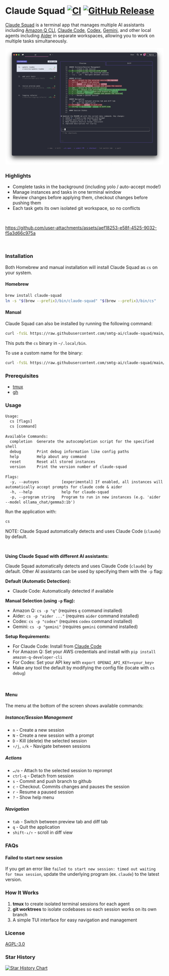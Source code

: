 # Claude Squad [![CI](https://github.com/smtg-ai/claude-squad/actions/workflows/build.yml/badge.svg)](https://github.com/smtg-ai/claude-squad/actions/workflows/build.yml) [![GitHub Release](https://img.shields.io/github/v/release/smtg-ai/claude-squad)](https://github.com/smtg-ai/claude-squad/releases/latest)

[Claude Squad](https://smtg-ai.github.io/claude-squad/) is a terminal app that manages multiple AI assistants including [Amazon Q CLI](https://docs.aws.amazon.com/amazonq/latest/qdeveloper-ug/command-line-getting-started.html), [Claude Code](https://github.com/anthropics/claude-code), [Codex](https://github.com/openai/codex), [Gemini](https://github.com/google-gemini/gemini-cli), and other local agents including [Aider](https://github.com/Aider-AI/aider) in separate workspaces, allowing you to work on multiple tasks simultaneously.


![Claude Squad Screenshot](assets/screenshot.png)

### Highlights
- Complete tasks in the background (including yolo / auto-accept mode!)
- Manage instances and tasks in one terminal window
- Review changes before applying them, checkout changes before pushing them
- Each task gets its own isolated git workspace, so no conflicts

<br />

https://github.com/user-attachments/assets/aef18253-e58f-4525-9032-f5a3d66c975a

<br />

### Installation

Both Homebrew and manual installation will install Claude Squad as `cs` on your system.

#### Homebrew

```bash
brew install claude-squad
ln -s "$(brew --prefix)/bin/claude-squad" "$(brew --prefix)/bin/cs"
```

#### Manual

Claude Squad can also be installed by running the following command:

```bash
curl -fsSL https://raw.githubusercontent.com/smtg-ai/claude-squad/main/install.sh | bash
```

This puts the `cs` binary in `~/.local/bin`.

To use a custom name for the binary:

```bash
curl -fsSL https://raw.githubusercontent.com/smtg-ai/claude-squad/main/install.sh | bash -s -- --name <your-binary-name>
```

### Prerequisites

- [tmux](https://github.com/tmux/tmux/wiki/Installing)
- [gh](https://cli.github.com/)

### Usage

```
Usage:
  cs [flags]
  cs [command]

Available Commands:
  completion  Generate the autocompletion script for the specified shell
  debug       Print debug information like config paths
  help        Help about any command
  reset       Reset all stored instances
  version     Print the version number of claude-squad

Flags:
  -y, --autoyes          [experimental] If enabled, all instances will automatically accept prompts for claude code & aider
  -h, --help             help for claude-squad
  -p, --program string   Program to run in new instances (e.g. 'aider --model ollama_chat/gemma3:1b')
```

Run the application with:

```bash
cs
```
NOTE: Claude Squad automatically detects and uses Claude Code (`claude`) by default.

<br />

**Using Claude Squad with different AI assistants:**

Claude Squad automatically detects and uses Claude Code (`claude`) by default. Other AI assistants can be used by specifying them with the `-p` flag:

**Default (Automatic Detection):**
- Claude Code: Automatically detected if available

**Manual Selection (using `-p` flag):**
- Amazon Q: `cs -p "q"` (requires `q` command installed)
- Aider: `cs -p "aider ..."` (requires `aider` command installed)  
- Codex: `cs -p "codex"` (requires `codex` command installed)
- Gemini: `cs -p "gemini"` (requires `gemini` command installed)

**Setup Requirements:**
- For Claude Code: Install from [Claude Code](https://github.com/anthropics/claude-code)
- For Amazon Q: Set your AWS credentials and install with `pip install amazon-q-developer-cli`
- For Codex: Set your API key with `export OPENAI_API_KEY=<your_key>`
- Make any tool the default by modifying the config file (locate with `cs debug`)

<br />

#### Menu
The menu at the bottom of the screen shows available commands: 

##### Instance/Session Management
- `n` - Create a new session
- `N` - Create a new session with a prompt
- `D` - Kill (delete) the selected session
- `↑/j`, `↓/k` - Navigate between sessions

##### Actions
- `↵/o` - Attach to the selected session to reprompt
- `ctrl-q` - Detach from session
- `s` - Commit and push branch to github
- `c` - Checkout. Commits changes and pauses the session
- `r` - Resume a paused session
- `?` - Show help menu

##### Navigation
- `tab` - Switch between preview tab and diff tab
- `q` - Quit the application
- `shift-↓/↑` - scroll in diff view

### FAQs

#### Failed to start new session

If you get an error like `failed to start new session: timed out waiting for tmux session`, update the
underlying program (ex. `claude`) to the latest version.

### How It Works

1. **tmux** to create isolated terminal sessions for each agent
2. **git worktrees** to isolate codebases so each session works on its own branch
3. A simple TUI interface for easy navigation and management

### License

[AGPL-3.0](LICENSE.md)

### Star History

[![Star History Chart](https://api.star-history.com/svg?repos=smtg-ai/claude-squad&type=Date)](https://www.star-history.com/#smtg-ai/claude-squad&Date)
